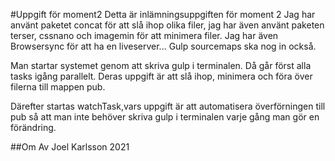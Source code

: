 #Uppgift för moment2
Detta är inlämningsuppgiften för moment 2
Jag har använt paketet concat för att slå ihop olika filer, jag har även använt paketen terser, cssnano och imagemin för att minimera filer. Jag har även Browsersync för att ha en liveserver...
Gulp sourcemaps ska nog in också.

Man startar systemet genom att skriva gulp i terminalen. Då går först alla tasks igång parallelt. Deras uppgift är att slå ihop, minimera och föra över filerna till mappen pub.

Därefter startas watchTask,vars uppgift är att automatisera överförningen till pub så att man inte behöver skriva gulp i terminalen varje gång man gör en förändring.

##Om
Av Joel Karlsson 2021
